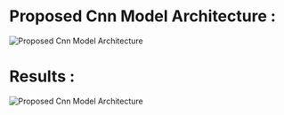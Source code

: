 # Proposed Cnn Model Architecture : 
![Proposed Cnn Model Architecture](https://github.com/srijonp4/8th-sem-project/blob/main/model.png?raw=true)
# Results : 
![Proposed Cnn Model Architecture](https://github.com/srijonp4/8th-sem-project/blob/main/output.png?raw=true)
